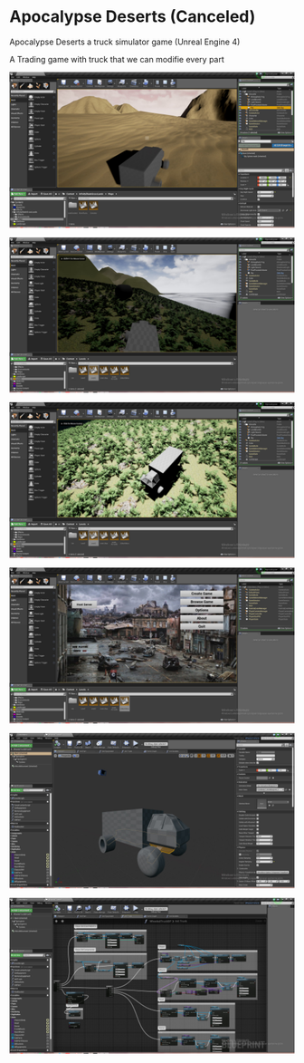 # Apocalypse Deserts (Canceled)
Apocalypse Deserts a truck simulator game (Unreal Engine 4)

A Trading game with truck that we can modifie every part

![Alt text](/Screenshots/1.jpg?raw=true "SS 01")

![Alt text](/Screenshots/2.jpg?raw=true "SS 02")

![Alt text](/Screenshots/3.jpg?raw=true "SS 03")

![Alt text](/Screenshots/4.jpg?raw=true "SS 04")

![Alt text](/Screenshots/5.jpg?raw=true "SS 05")

![Alt text](/Screenshots/6.jpg?raw=true "SS 06")
